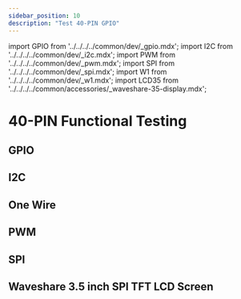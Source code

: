 ```yaml
---
sidebar_position: 10
description: "Test 40-PIN GPIO"
---
```


import GPIO from '../../../../common/dev/\_gpio.mdx';
import I2C from '../../../../common/dev/\_i2c.mdx';
import PWM from '../../../../common/dev/\_pwm.mdx';
import SPI from '../../../../common/dev/\_spi.mdx';
import W1 from '../../../../common/dev/\_w1.mdx';
import LCD35 from '../../../../common/accessories/\_waveshare-35-display.mdx';

# 40-PIN Functional Testing

## GPIO

<GPIO product_name="Radxa CM3 IO" model="radxa-cm3-io" gpio_pin="3" chip="0" line="14" gpio_connection="/img/cm3/cm3_io_pwm_connection.webp" />

## I2C

<I2C product_name="Radxa CM3 IO" model="radxa-cm3-io" i2c_overlay_name="I2C2" sda_pin="PIN_3" scl_pin="PIN_5" i2c_connection="/img/cm3/cm3_io_i2c-connection.webp" />

## One Wire

<W1 product_name="Radxa CM3 IO Board" w1_overlay_name="Enable 1-Wire on GPIO3_D1" w1_pin="PIN_40" w1_connection="/img/cm3/cm3_io_w1_connection.webp" />

## PWM

<PWM product_name="Radxa CM3 IO" model="radxa-cm3-io" pwm_name="PWM1-M0" pwm_pin="15" chip="1" pwm_connection="/img/cm3/cm3_io_pwm_connection.webp" />

## SPI

<SPI product_name="Radxa CM3 IO" model="radxa-cm3-io" spi_overlay_name="spidev on SPI3-M1 over CS0" spidev="/dev/spidev0.0" spi_mosi="19" spi_miso="21" spi_connection="/img/cm3/cm3_io_spi_connection.webp" />

## Waveshare 3.5 inch SPI TFT LCD Screen

<LCD35 waveshare_lcd="/img/cm3/cm3_io_waveshare35_spi_display.webp" rsetup_path="../../radxa-os/rsetup" overlays_title="Enable Waveshare 3.5inch RPi LCD (C) on SPI3" fbdev="fb0" />

